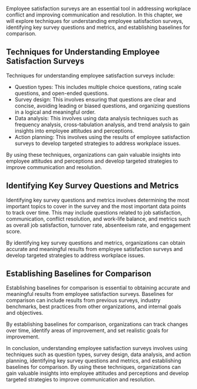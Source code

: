 
Employee satisfaction surveys are an essential tool in addressing workplace conflict and improving communication and resolution. In this chapter, we will explore techniques for understanding employee satisfaction surveys, identifying key survey questions and metrics, and establishing baselines for comparison.

Techniques for Understanding Employee Satisfaction Surveys
----------------------------------------------------------

Techniques for understanding employee satisfaction surveys include:

* Question types: This includes multiple choice questions, rating scale questions, and open-ended questions.
* Survey design: This involves ensuring that questions are clear and concise, avoiding leading or biased questions, and organizing questions in a logical and meaningful order.
* Data analysis: This involves using data analysis techniques such as frequency analysis, cross-tabulation analysis, and trend analysis to gain insights into employee attitudes and perceptions.
* Action planning: This involves using the results of employee satisfaction surveys to develop targeted strategies to address workplace issues.

By using these techniques, organizations can gain valuable insights into employee attitudes and perceptions and develop targeted strategies to improve communication and resolution.

Identifying Key Survey Questions and Metrics
--------------------------------------------

Identifying key survey questions and metrics involves determining the most important topics to cover in the survey and the most important data points to track over time. This may include questions related to job satisfaction, communication, conflict resolution, and work-life balance, and metrics such as overall job satisfaction, turnover rate, absenteeism rate, and engagement score.

By identifying key survey questions and metrics, organizations can obtain accurate and meaningful results from employee satisfaction surveys and develop targeted strategies to address workplace issues.

Establishing Baselines for Comparison
-------------------------------------

Establishing baselines for comparison is essential to obtaining accurate and meaningful results from employee satisfaction surveys. Baselines for comparison can include results from previous surveys, industry benchmarks, best practices from other organizations, and internal goals and objectives.

By establishing baselines for comparison, organizations can track changes over time, identify areas of improvement, and set realistic goals for improvement.

In conclusion, understanding employee satisfaction surveys involves using techniques such as question types, survey design, data analysis, and action planning, identifying key survey questions and metrics, and establishing baselines for comparison. By using these techniques, organizations can gain valuable insights into employee attitudes and perceptions and develop targeted strategies to improve communication and resolution.
